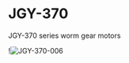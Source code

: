 # JGY-370
JGY-370 series worm gear motors

!<img src="https://i.ibb.co/n6fwxgN/JGY-370-006.jpg" alt="JGY-370-006" border="0">
